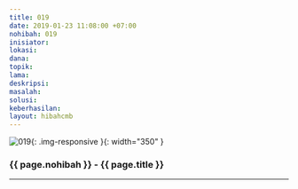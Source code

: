 ```yaml
---
title: 019
date: 2019-01-23 11:08:00 +07:00
nohibah: 019
inisiator: 
lokasi: 
dana: 
topik: 
lama: 
deskripsi: 
masalah: 
solusi: 
keberhasilan: 
layout: hibahcmb
---
```


![019](/static/img/hibahcmb/019.png){: .img-responsive }{: width="350" }

### {{ page.nohibah }} - {{ page.title }}

---

